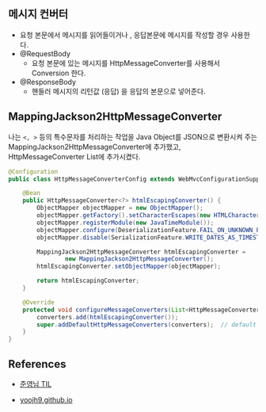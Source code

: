 ## 메시지 컨버터

- 요청 본문에서 메시지를 읽어들이거나 , 응답본문에 메시지를 작성할 경우 사용한다.
- @RequestBody 
  - 요청 본문에 있는 메시지를 HttpMessageConverter를 사용해서 Conversion 한다.
- @ResponseBody 
  - 핸들러 메시지의 리턴값 (응답) 을 응답의 본문으로 넣어준다.
  
## MappingJackson2HttpMessageConverter

나는 `<, >` 등의 특수문자를 처리하는 작업을 Java Object를 JSON으로 변환시켜 주는 MappingJackson2HttpMessageConverter에 추가했고, HttpMessageConverter List에 추가시켰다. 

```java
@Configuration
public class HttpMessageConverterConfig extends WebMvcConfigurationSupport {

	@Bean
	public HttpMessageConverter<?> htmlEscapingConverter() {
		ObjectMapper objectMapper = new ObjectMapper();
		objectMapper.getFactory().setCharacterEscapes(new HTMLCharacterEscapes());
		objectMapper.registerModule(new JavaTimeModule());
		objectMapper.configure(DeserializationFeature.FAIL_ON_UNKNOWN_PROPERTIES, false);
		objectMapper.disable(SerializationFeature.WRITE_DATES_AS_TIMESTAMPS);

		MappingJackson2HttpMessageConverter htmlEscapingConverter =
				new MappingJackson2HttpMessageConverter();
		htmlEscapingConverter.setObjectMapper(objectMapper);

		return htmlEscapingConverter;
	}

	@Override
	protected void configureMessageConverters(List<HttpMessageConverter<?>> converters) {
		converters.add(htmlEscapingConverter());
		super.addDefaultHttpMessageConverters(converters);  // default Http Message Converter  추가
	}
}
```
  
## References

- [준영님 TIL](https://github.com/ces518/ILE/blob/master/spring/HttpMessageConverter.md)

- [yoojh9.github.io](https://yoojh9.github.io/%EC%8A%A4%ED%94%84%EB%A7%81%EB%B6%80%ED%8A%B8-HttpMessageConverter/)
